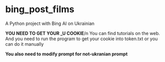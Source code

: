 # bing_post_films
A Python project with Bing AI on Ukrainian 

**YOU NEED TO GET YOUR _U COOKIE**/n
You can find tutorials on the web.
And you need to run the program to get your cookie into token.txt or you can do it manually

**You also need to modify prompt for not-ukranian prompt**
